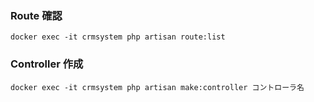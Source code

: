 ### Route 確認

```
docker exec -it crmsystem php artisan route:list
```

### Controller 作成

```
docker exec -it crmsystem php artisan make:controller コントローラ名
```
